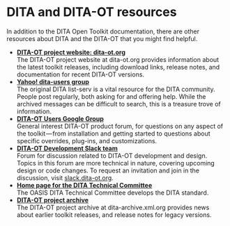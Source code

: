# DITA and DITA-OT resources

In addition to the DITA Open Toolkit documentation, there are other resources about DITA and the DITA-OT that you might find helpful.

-   **[DITA-OT project website: dita-ot.org](https://www.dita-ot.org)**  
The DITA-OT project website at dita-ot.org provides information about the latest toolkit releases, including download links, release notes, and documentation for recent DITA-OT versions.
-   **[Yahoo! dita-users group](http://groups.yahoo.com/group/dita-users/)**  
The original DITA list-serv is a vital resource for the DITA community. People post regularly, both asking for and offering help. While the archived messages can be difficult to search, this is a treasure trove of information.
-   **[DITA-OT Users Google Group](https://groups.google.com/d/forum/dita-ot-users)**  
General interest DITA-OT product forum, for questions on any aspect of the toolkit — from installation and getting started to questions about specific overrides, plug-ins, and customizations.
-   **[DITA-OT Development Slack team](https://dita-ot.slack.com)**  
Forum for discussion related to DITA-OT development and design. Topics in this forum are more technical in nature, covering upcoming design or code changes. To request an invitation and join in the discussion, visit [slack.dita-ot.org](http://slack.dita-ot.org).
-   **[Home page for the DITA Technical Committee](http://www.oasis-open.org/committees/dita/)**  
The OASIS DITA Technical Committee develops the DITA standard.
-   **[DITA-OT project archive](http://dita-archive.xml.org/wiki/the-dita-open-toolkit)**  
The DITA-OT project archive at dita-archive.xml.org provides news about earlier toolkit releases, and release notes for legacy versions.

